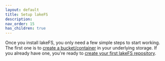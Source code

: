 ```yaml
---
layout: default
title: Setup lakeFS
description:
nav_order: 15
has_children: true
---
```


Once you install lakeFS, you only need a few simple steps to start working. The first one is to [create a bucket/container](./storage/index.md) in your underlying storage.
If you already have one, you're ready to [create your first lakeFS repository](./create-repo.md).
